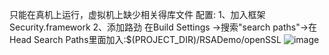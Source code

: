 只能在真机上运行，虚拟机上缺少相关得库文件
配置:
1、加入框架 Security.framework
2、添加路劲 在Build Settings ->搜索"search paths"->在Head Search Paths里面加入:$(PROJECT_DIR)/RSADemo/openSSL 
 ![image](https://github.com/ButBueatiful/dotvim/raw/master/screenshots/vim-screenshot.jpg)
